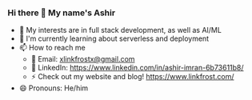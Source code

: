 ### Hi there 👋 My name's Ashir

- 🧐 My interests are in full stack development, as well as AI/ML
- 🌱 I'm currently learning about serverless and deployment
- 📫 How to reach me
  - 📧 Email: xlinkfrostx@gmail.com
  - 👥 LinkedIn: https://www.linkedin.com/in/ashir-imran-6b73611b8/
  - ⚡ Check out my website and blog! https://www.linkfrost.com/
- 😄 Pronouns: He/him
